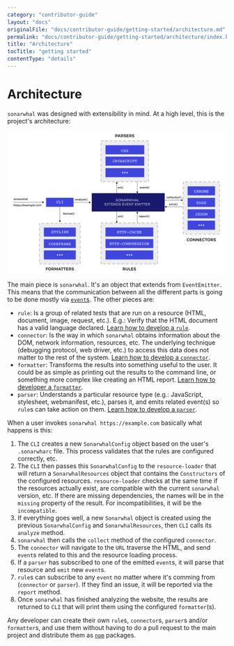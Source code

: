 ```yaml
---
category: "contributor-guide"
layout: "docs"
originalFile: "docs/contributor-guide/getting-started/architecture.md"
permalink: "docs/contributor-guide/getting-started/architecture/index.html"
title: "Architecture"
tocTitle: "getting started"
contentType: "details"
---
```

# Architecture

`sonarwhal` was designed with extensibility in mind. At a high level, this is
the project's architecture:

[![sonarwhal's architecture](images/architecture.svg)](images/architecture.svg)

The main piece is `sonarwhal`. It's an object that extends from `EventEmitter`.
This means that the communication between all the different parts is going to
be done mostly via [`event`s][events]. The other pieces are:

* `rule`: Is a group of related tests that are run on a resource (HTML,
  document, image, request, etc.). E.g.: Verify that the HTML document has a
  valid language declared.
  [Learn how to develop a `rule`][new rule].
* `connector`: Is the way in which `sonarwhal` obtains information about the
  DOM, network information, resources, etc. The underlying technique (debugging
  protocol, web driver, etc.) to access this data does not matter to the rest
  of the system.
  [Learn how to develop a `connector`][new connector].
* `formatter`: Transforms the results into something useful to the user. It
  could be as simple as printing out the results to the command line, or
  something more complex like creating an HTML report.
  [Learn how to developer a `formatter`][new formatter].
* `parser`: Understands a particular resource type (e.g.: JavaScript,
  stylesheet, webmanifest, etc.), parses it, and emits related event(s) so
  `rule`s can take action on them.
  [Learn how to develop a `parser`][new parser].

When a user invokes `sonarwhal https://example.com` basically what happens is
this:

1. The `CLI` creates a new `SonarwhalConfig` object based on the user's
   `.sonarwharc` file. This process validates that the rules are configured
   correctly, etc.
1. The `CLI` then passes this `SonarwhalConfig` to the `resource-loader` that
   will return a `SonarwhalResources` object that contains the `Constructors`
   of the configured resources. `resource-loader` checks at the same time if
   the resources actually exist, are compatible with the current `sonarwhal`
   version, etc. If there are missing dependencies, the names will be in the
   `missing` property of the result. For incompatibilities, it will be the
   `incompatible`.
1. If everything goes well, a new `Sonarwhal` object is created using the
   previous `SonarwhalConfig` and `SonarwhalResources`, then `CLI` calls its
   `analyze` method.
1. `sonarwhal` then calls the `collect` method of the configured `connector`.
1. The `connector` will navigate to the `URL` traverse the HTML, and send
   `event`s related to this and the resource loading process.
1. If a `parser` has subscribed to one of the emitted `event`s, it will parse
   that resource and `emit` new `event`s.
1. `rule`s can subscribe to any `event` no matter where it's comming from
   (`connector` or `parser`). If they find an issue, it will be reported via the
   `report` method.
1. Once `sonarwhal` has finished analyzing the website, the results are returned
   to `CLI` that will print them using the configured `formatter`(s).

Any developer can create their own `rule`s, `connector`s, `parser`s
and/or `formatter`s, and use them without having to do a pull request to
the main project and distribute them as [`npm`][npm] packages.

<!-- Link labels: -->

[events]: ./events.md
[new connector]: ../how-to/connector.md
[new formatter]:../how-to/formatter.md
[new parser]: ../how-to/parser.md
[new rule]: ../how-to/rule.md
[npm]: https://www.npmjs.com/
[typescript]: https://www.typescriptlang.org/
